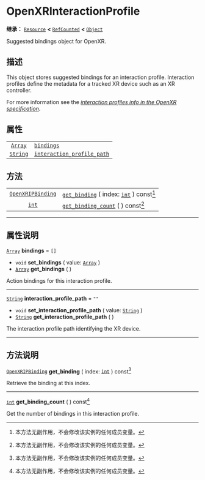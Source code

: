<!-- ⚠ 请勿编辑本文件 ⚠ -->
<!-- 本文档使用脚本从 WeDot 引擎源码仓库生成。 -->
<!-- 生成脚本：https://github.com/WeDot-Engine/WeDot/tree/master/doc/tools/make_md.py； -->
<!-- 原文件：https://github.com/WeDot-Engine/WeDot/tree/master/modules/openxr/doc_classes/OpenXRInteractionProfile.xml。 -->

<div id="_class_openxrinteractionprofile"></div>

# OpenXRInteractionProfile

**继承：** [`Resource`](class_resource.md) **<** [`RefCounted`](class_refcounted.md) **<** [`Object`](class_object.md)

Suggested bindings object for OpenXR.

## 描述

This object stores suggested bindings for an interaction profile. Interaction profiles define the metadata for a tracked XR device such as an XR controller.

For more information see the [*interaction profiles info in the OpenXR specification*](https://www.khronos.org/registry/OpenXR/specs/1.0/html/xrspec.html#semantic-path-interaction-profiles).

## 属性

|||
|:-:|:--|
| [`Array`](class_array.md)   | [`bindings`](class_openxrinteractionprofile.md#class_openxrinteractionprofile_property_bindings)                                 | ``[]`` |
| [`String`](class_string.md) | [`interaction_profile_path`](class_openxrinteractionprofile.md#class_openxrinteractionprofile_property_interaction_profile_path) | ``""`` |

## 方法

|||
|:-:|:--|
| [`OpenXRIPBinding`](class_openxripbinding.md) | [`get_binding`](class_openxrinteractionprofile.md#class_openxrinteractionprofile_method_get_binding) ( index: [`int`](class_int.md) ) const[^const] |
| [`int`](class_int.md)                         | [`get_binding_count`](class_openxrinteractionprofile.md#class_openxrinteractionprofile_method_get_binding_count) ( ) const[^const]                  |

<!-- rst-class:: classref-section-separator -->

---

## 属性说明

<div id="_class_openxrinteractionprofile_property_bindings"></div>

[`Array`](class_array.md) **bindings** = ``[]`` <div id="class_openxrinteractionprofile_property_bindings"></div>

- `void` **set_bindings** ( value: [`Array`](class_array.md) )
- [`Array`](class_array.md) **get_bindings** ( )

Action bindings for this interaction profile.

<!-- rst-class:: classref-item-separator -->

---

<div id="_class_openxrinteractionprofile_property_interaction_profile_path"></div>

[`String`](class_string.md) **interaction_profile_path** = ``""`` <div id="class_openxrinteractionprofile_property_interaction_profile_path"></div>

- `void` **set_interaction_profile_path** ( value: [`String`](class_string.md) )
- [`String`](class_string.md) **get_interaction_profile_path** ( )

The interaction profile path identifying the XR device.

<!-- rst-class:: classref-section-separator -->

---

## 方法说明

<div id="_class_openxrinteractionprofile_method_get_binding"></div>

[`OpenXRIPBinding`](class_openxripbinding.md) **get_binding** ( index: [`int`](class_int.md) ) const[^const]<div id="class_openxrinteractionprofile_method_get_binding"></div>

Retrieve the binding at this index.

<!-- rst-class:: classref-item-separator -->

---

<div id="_class_openxrinteractionprofile_method_get_binding_count"></div>

[`int`](class_int.md) **get_binding_count** ( ) const[^const]<div id="class_openxrinteractionprofile_method_get_binding_count"></div>

Get the number of bindings in this interaction profile.

[^virtual]: 本方法通常需要用户覆盖才能生效。
[^const]: 本方法无副作用，不会修改该实例的任何成员变量。
[^vararg]: 本方法除了能接受在此处描述的参数外，还能够继续接受任意数量的参数。
[^constructor]: 本方法用于构造某个类型。
[^static]: 调用本方法无需实例，可直接使用类名进行调用。
[^operator]: 本方法描述的是使用本类型作为左操作数的有效运算符。
[^bitfield]: 这个值是由下列位标志构成位掩码的整数。
[^void]: 无返回值。
